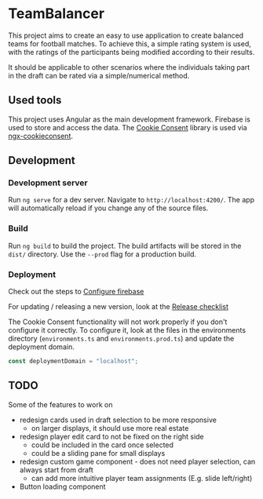 # TeamBalancer

This project aims to create an easy to use application to create balanced teams for football matches. To achieve this, a simple rating system is used, with the ratings of the participants being modified according to their results.

It should be applicable to other scenarios where the individuals taking part in the draft can be rated via a simple/numerical method.

## Used tools

This project uses Angular as the main development framework.
Firebase is used to store and access the data.
The [Cookie Consent](https://www.osano.com/cookieconsent) library is used via [ngx-cookieconsent](https://www.npmjs.com/package/ngx-cookieconsent).

## Development

### Development server

Run `ng serve` for a dev server. Navigate to `http://localhost:4200/`. The app will automatically reload if you change any of the source files.

### Build

Run `ng build` to build the project. The build artifacts will be stored in the `dist/` directory. Use the `--prod` flag for a production build.

### Deployment

Check out the steps to [Configure firebase](./doc/configure-firebase.md)

For updating / releasing a new version, look at the [Release checklist](./doc/release-checklist.md)

The Cookie Consent functionality will not work properly if you don't configure it correctly.
To configure it, look at the files in the environments directory (`environments.ts` and `environments.prod.ts`) and update the deployment domain.

```ts
const deploymentDomain = "localhost";
```

## TODO

Some of the features to work on

- redesign cards used in draft selection to be more responsive
  - on larger displays, it should use more real estate
- redesign player edit card to not be fixed on the right side
  - could be included in the card once selected
  - could be a sliding pane for small displays
- redesign custom game component - does not need player selection, can always start from draft
  - can add more intuitive player team assignments (E.g. slide left/right)
- Button loading component
